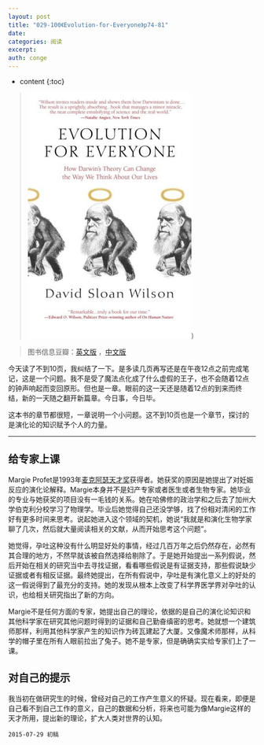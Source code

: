 ```yaml
---
layout: post
title: "029-100《Evolution-for-Everyone》p74-81"
date:
categories: 阅读
excerpt:
auth: conge
---
```

* content
{:toc}

>  ![Evolution for Everyone 封面](/assets/images/阅读/118382-82fb2ece17c628e9.jpg))

> 图书信息豆瓣：[英文版](http://book.douban.com/subject/2570988/) ，[中文版](http://book.douban.com/subject/10588813/)

今天读了不到10页，我纠结了一下。是多读几页再写还是在午夜12点之前完成笔记，这是一个问题。我不是受了魔法点化成了什么虚假的王子，也不会随着12点的钟声响起而变回原形。但也是一章。眼前的这一天还是随着12点的到来而终结，新的一天随之翻开新篇章。今日事，今日毕。

这本书的章节都很短，一章说明一个小问题。这不到10页也是一个章节，探讨的是演化论的知识赋予个人的力量。

----

## 给专家上课

Margie Profet是1993年[麦克阿瑟天才奖](http://baike.baidu.com/view/1340708.htm)获得者。她获奖的原因是她提出了对妊娠反应的演化论解释。Margie本身并不是妇产专家或者医生或者生物专家。她毕业的专业与她获奖的项目没有一毛钱的关系。她在哈佛修的政治学和之后去了加州大学伯克利分校学习了物理学。毕业后她觉得自己还没学够，找了份相对清闲的工作好有更多时间来思考。说起她进入这个领域的契机，她说“我就是和演化生物学家聊了几次，然后就大量阅读相关的文献，从而开始思考这个问题”。

她觉得，孕吐这种没有什么明显好处的事情，经过几百万年之后仍然存在，必然有其合理的地方，不然早就该被自然选择给剔除了。于是她开始提出一系列假说，然后开始在相关的研究当中去寻找证据，看看哪些假说是有证据支持，那些假说缺少证据或者有相反证据。最终她提出，在所有假说中，孕吐是有演化意义上的好处的这一假说得到了最充分的支持。她的发现从根本上改变了科学界医学界对孕吐的认识，也给相关研究指出了新的方向。

Margie不是任何方面的专家，她提出自己的理论，依据的是自己的演化论知识和其他科学家在研究其他问题时得到的证据和自己勤奋缜密的思考。她就想一个建筑师那样，利用其他科学家产生的知识作为砖瓦建起了大厦。又像魔术师那样，从科学的帽子里在所有人眼前拉出了兔子。她不是专家，但是确确实实给专家们上了一课。

## 对自己的提示

我当初在做研究生的时候，曾经对自己的工作产生意义的怀疑。现在看来，即便是自己看不到自己工作的意义，自己的数据和分析，将来也可能为像Margie这样的天才所用，提出新的理论，扩大人类对世界的认知。

```
2015-07-29 初稿
```

